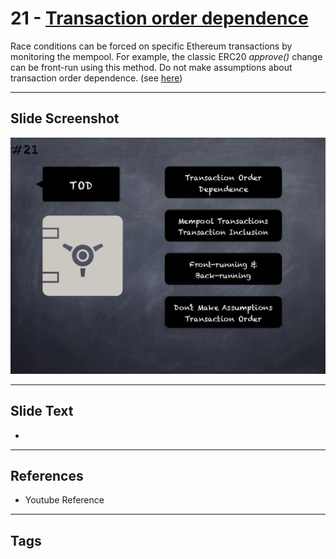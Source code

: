# 21 - [Transaction order dependence](Transaction%20order%20dependence.md)
Race conditions can be forced on specific Ethereum transactions by monitoring the mempool. For example, the classic ERC20 _approve()_ change can be front-run using this method. Do not make assumptions about transaction order dependence. (see [here](https://swcregistry.io/docs/SWC-114))

___
## Slide Screenshot
![021.png](../images/pitfalls_and_best_practices101/021.png)
___
## Slide Text
- 
___
## References
- Youtube Reference
___
## Tags